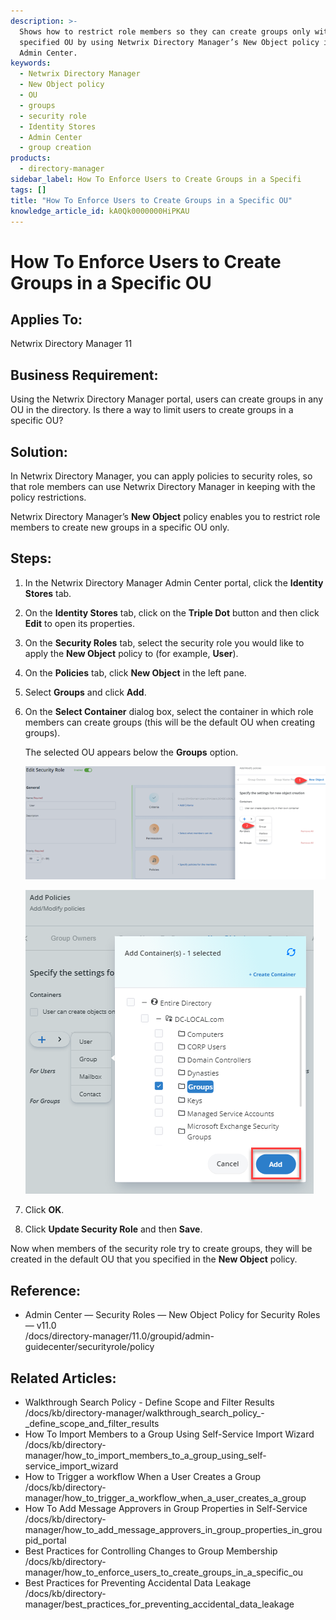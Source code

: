 ```yaml
---
description: >-
  Shows how to restrict role members so they can create groups only within a
  specified OU by using Netwrix Directory Manager’s New Object policy in the
  Admin Center.
keywords:
  - Netwrix Directory Manager
  - New Object policy
  - OU
  - groups
  - security role
  - Identity Stores
  - Admin Center
  - group creation
products:
  - directory-manager
sidebar_label: How To Enforce Users to Create Groups in a Specifi
tags: []
title: "How To Enforce Users to Create Groups in a Specific OU"
knowledge_article_id: kA0Qk0000000HiPKAU
---
```


# How To Enforce Users to Create Groups in a Specific OU

## Applies To:
Netwrix Directory Manager 11

## Business Requirement:
Using the Netwrix Directory Manager portal, users can create groups in any OU in the directory. Is there a way to limit users to create groups in a specific OU?

## Solution:
In Netwrix Directory Manager, you can apply policies to security roles, so that role members can use Netwrix Directory Manager in keeping with the policy restrictions.

Netwrix Directory Manager’s **New Object** policy enables you to restrict role members to create new groups in a specific OU only.

## Steps:
1. In the Netwrix Directory Manager Admin Center portal, click the **Identity Stores** tab.
2. On the **Identity Stores** tab, click on the **Triple Dot** button and then click **Edit** to open its properties.
3. On the **Security Roles** tab, select the security role you would like to apply the **New Object** policy to (for example, **User**).
4. On the **Policies** tab, click **New Object** in the left pane.
5. Select **Groups** and click **Add**.
6. On the **Select Container** dialog box, select the container in which role members can create groups (this will be the default OU when creating groups).

   The selected OU appears below the **Groups** option.

   ![User-added image](images/ka0Qk000000Dg4f_0EMQk000001f3Kk.png)

   ![User-added image](images/ka0Qk000000Dg4f_0EMQk000001f68v.png)
7. Click **OK**.
8. Click **Update Security Role** and then **Save**.

Now when members of the security role try to create groups, they will be created in the default OU that you specified in the **New Object** policy.

## Reference:
- Admin Center — Security Roles — New Object Policy for Security Roles — v11.0  
  /docs/directory-manager/11.0/groupid/admin-guidecenter/securityrole/policy

## Related Articles:
- Walkthrough Search Policy - Define Scope and Filter Results  
  /docs/kb/directory-manager/walkthrough_search_policy_-_define_scope_and_filter_results
- How To Import Members to a Group Using Self-Service Import Wizard  
  /docs/kb/directory-manager/how_to_import_members_to_a_group_using_self-service_import_wizard
- How to Trigger a workflow When a User Сreates a Group  
  /docs/kb/directory-manager/how_to_trigger_a_workflow_when_a_user_сreates_a_group
- How To Add Message Approvers in Group Properties in Self-Service  
  /docs/kb/directory-manager/how_to_add_message_approvers_in_group_properties_in_groupid_portal
- Best Practices for Controlling Changes to Group Membership  
  /docs/kb/directory-manager/how_to_enforce_users_to_create_groups_in_a_specific_ou
- Best Practices for Preventing Accidental Data Leakage  
  /docs/kb/directory-manager/best_practices_for_preventing_accidental_data_leakage
